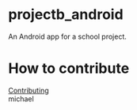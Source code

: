# projectb_android
An Android app for a school project. 

# How to contribute
[Contributing](./CONTRIBUTING.md)    
michael